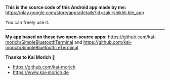 **This is the source code of this Android app made by me:**
https://play.google.com/store/apps/details?id=zakirshikhli.ble_app

You can freely use it.

------------
**My app based on these two open-source apps:**
https://github.com/kai-morich/SimpleBluetoothTerminal
and
https://github.com/kai-morich/SimpleBluetoothLeTerminal

**Thanks to Kai Morich 🙏**
* https://github.com/kai-morich
* https://www.kai-morich.de
